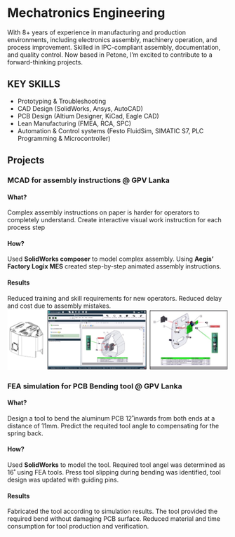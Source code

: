 # Mechatronics Engineering
With 8+ years of experience in manufacturing and production environments, including electronics assembly, machinery operation, and process improvement. Skilled in IPC-compliant assembly, documentation, and quality control. Now based in Petone, I’m excited to contribute to a forward-thinking projects.

## KEY SKILLS 
- Prototyping & Troubleshooting
- CAD Design (SolidWorks, Ansys, AutoCAD)
- PCB Design (Altium Designer, KiCad, Eagle CAD)
- Lean Manufacturing (FMEA, RCA, SPC)
- Automation & Control systems (Festo FluidSim, SIMATIC S7, PLC Programming & Microcontroller)

## Projects
### MCAD for assembly instructions @ GPV Lanka
#### What?
Complex assembly instructions on paper is harder for operators to completely understand.
Create interactive visual work instruction for each process step
#### How?
Used **SolidWorks composer** to model complex assembly.
Using **Aegis’ Factory Logix MES** created step-by-step animated assembly instructions.
#### Results
Reduced training and skill requirements for new operators.
Reduced delay and cost due to assembly mistakes.
![MCAD](/Assets/img/MCAD.png)
### FEA simulation for PCB Bending tool @ GPV Lanka
#### What?
Design a tool to bend the aluminum PCB 12˚inwards from both ends at a distance of 11mm.
Predict the requited tool angle to compensating for the spring back.
#### How?
Used **SolidWorks** to model the tool. 
Required tool angel was determined as 16˚ using FEA tools.
Press tool slipping during bending was identified, tool design was updated with guiding pins.
#### Results
Fabricated the tool according to simulation results.
The tool provided the required bend without damaging PCB surface.
Reduced material and time consumption for tool production and verification.
